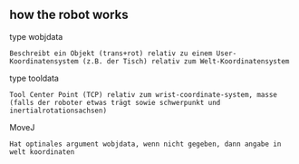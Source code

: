 
## how the robot works

type wobjdata 

    Beschreibt ein Objekt (trans+rot) relativ zu einem User-Koordinatensystem (z.B. der Tisch) relativ zum Welt-Koordinatensystem

type tooldata

    Tool Center Point (TCP) relativ zum wrist-coordinate-system, masse (falls der roboter etwas trägt sowie schwerpunkt und inertialrotationsachsen)

MoveJ

    Hat optinales argument wobjdata, wenn nicht gegeben, dann angabe in welt koordinaten

